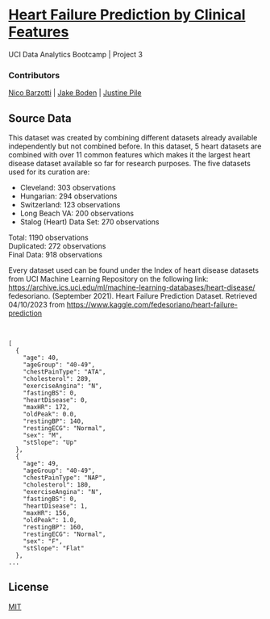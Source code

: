 # <a href="https://justinepile.github.io/Project3_clone/templates/">Heart Failure Prediction by Clinical Features</a>

UCI Data Analytics Bootcamp | Project 3

### Contributors
<a href="https://github.com/Npack08">Nico Barzotti</a> | <a href="https://github.com/jakesb27">Jake Boden</a> | <a href="https://github.com/JustinePile">Justine Pile</a>
<br />

## Source Data

This dataset was created by combining different datasets already available independently but not combined before. In this dataset, 5 heart datasets are combined with over 11 common features which makes it the largest heart disease dataset available so far for research purposes. The five datasets used for its curation are:

- Cleveland: 303 observations
- Hungarian: 294 observations
- Switzerland: 123 observations
- Long Beach VA: 200 observations
- Stalog (Heart) Data Set: 270 observations

Total: 1190 observations
<br>
Duplicated: 272 observations
<br>
Final Data: 918 observations

Every dataset used can be found under the Index of heart disease datasets from UCI Machine Learning Repository on the following link: https://archive.ics.uci.edu/ml/machine-learning-databases/heart-disease/
<br>
fedesoriano. (September 2021). Heart Failure Prediction Dataset. Retrieved 04/10/2023 from https://www.kaggle.com/fedesoriano/heart-failure-prediction

<br />

```
[
  {
    "age": 40, 
    "ageGroup": "40-49", 
    "chestPainType": "ATA", 
    "cholesterol": 289, 
    "exerciseAngina": "N", 
    "fastingBS": 0, 
    "heartDisease": 0, 
    "maxHR": 172, 
    "oldPeak": 0.0, 
    "restingBP": 140, 
    "restingECG": "Normal", 
    "sex": "M", 
    "stSlope": "Up"
  }, 
  {
    "age": 49, 
    "ageGroup": "40-49", 
    "chestPainType": "NAP", 
    "cholesterol": 180, 
    "exerciseAngina": "N", 
    "fastingBS": 0, 
    "heartDisease": 1, 
    "maxHR": 156, 
    "oldPeak": 1.0, 
    "restingBP": 160, 
    "restingECG": "Normal", 
    "sex": "F", 
    "stSlope": "Flat"
  }, 
...
```

## License

[MIT](https://choosealicense.com/licenses/mit/)
